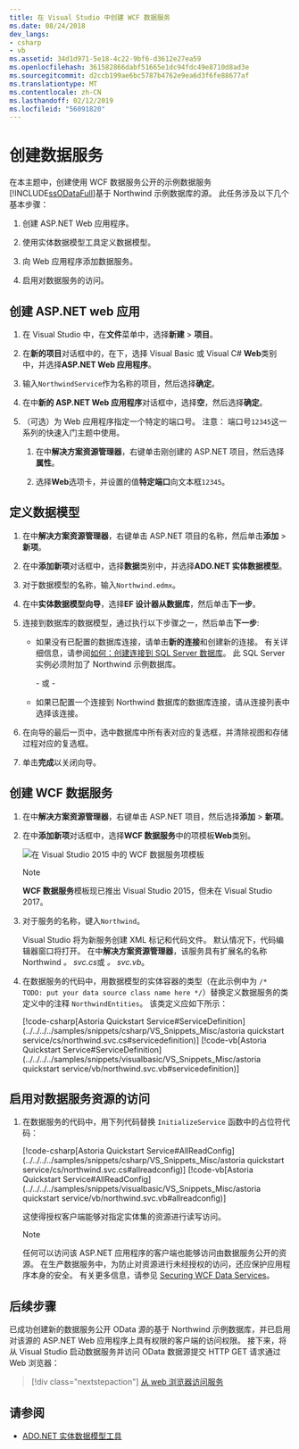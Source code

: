 ```yaml
---
title: 在 Visual Studio 中创建 WCF 数据服务
ms.date: 08/24/2018
dev_langs:
- csharp
- vb
ms.assetid: 34d1d971-5e18-4c22-9bf6-d3612e27ea59
ms.openlocfilehash: 361582866dabf51665e1dc94fdc49e8710d8ad3e
ms.sourcegitcommit: d2ccb199ae6bc5787b4762e9ea6d3f6fe88677af
ms.translationtype: MT
ms.contentlocale: zh-CN
ms.lasthandoff: 02/12/2019
ms.locfileid: "56091820"
---
```

# <a name="create-the-data-service"></a>创建数据服务

在本主题中，创建使用 WCF 数据服务公开的示例数据服务[!INCLUDE[ssODataFull](../../../../includes/ssodatafull-md.md)]基于 Northwind 示例数据库的源。 此任务涉及以下几个基本步骤：

1. 创建 ASP.NET Web 应用程序。

2. 使用实体数据模型工具定义数据模型。

3. 向 Web 应用程序添加数据服务。

4. 启用对数据服务的访问。

## <a name="create-the-aspnet-web-app"></a>创建 ASP.NET web 应用

1. 在 Visual Studio 中，在**文件**菜单中，选择**新建** > **项目**。

1. 在**新的项目**对话框中的，在下，选择 Visual Basic 或 Visual C# **Web**类别中，并选择**ASP.NET Web 应用程序**。

1. 输入`NorthwindService`作为名称的项目，然后选择**确定**。

1. 在中**新的 ASP.NET Web 应用程序**对话框中，选择**空**，然后选择**确定**。

1. （可选）为 Web 应用程序指定一个特定的端口号。 注意： 端口号`12345`这一系列的快速入门主题中使用。

    1. 在中**解决方案资源管理器**，右键单击刚创建的 ASP.NET 项目，然后选择**属性**。

    2. 选择**Web**选项卡，并设置的值**特定端口**向文本框`12345`。

## <a name="define-the-data-model"></a>定义数据模型

1. 在中**解决方案资源管理器**，右键单击 ASP.NET 项目的名称，然后单击**添加** > **新项**。

2. 在中**添加新项**对话框中，选择**数据**类别中，并选择**ADO.NET 实体数据模型**。

3. 对于数据模型的名称，输入`Northwind.edmx`。

4. 在中**实体数据模型向导**，选择**EF 设计器从数据库**，然后单击**下一步**。

5. 连接到数据库的数据模型，通过执行以下步骤之一，然后单击**下一步**:

    -   如果没有已配置的数据库连接，请单击**新的连接**和创建新的连接。 有关详细信息，请参阅[如何：创建连接到 SQL Server 数据库](https://docs.microsoft.com/previous-versions/visualstudio/visual-studio-2008/s4yys16a(v=vs.90))。 此 SQL Server 实例必须附加了 Northwind 示例数据库。

         \- 或 -

    -   如果已配置一个连接到 Northwind 数据库的数据库连接，请从连接列表中选择该连接。

6. 在向导的最后一页中，选中数据库中所有表对应的复选框，并清除视图和存储过程对应的复选框。

7. 单击**完成**以关闭向导。

## <a name="create-the-wcf-data-service"></a>创建 WCF 数据服务

1. 在中**解决方案资源管理器**，右键单击 ASP.NET 项目，然后选择**添加** > **新项**。

2. 在中**添加新项**对话框中，选择**WCF 数据服务**中的项模板**Web**类别。

   ![在 Visual Studio 2015 中的 WCF 数据服务项模板](media/wcf-data-service-item-template.png)

   > [!NOTE]
   > **WCF 数据服务**模板现已推出 Visual Studio 2015，但未在 Visual Studio 2017。

3. 对于服务的名称，键入`Northwind`。

     Visual Studio 将为新服务创建 XML 标记和代码文件。 默认情况下，代码编辑器窗口将打开。 在中**解决方案资源管理器**，该服务具有扩展名的名称 Northwind *。 svc.cs*或 *。 svc.vb*。

4. 在数据服务的代码中，用数据模型的实体容器的类型（在此示例中为 `/* TODO: put your data source class name here */`）替换定义数据服务的类定义中的注释 `NorthwindEntities`。 该类定义应如下所示：

     [!code-csharp[Astoria Quickstart Service#ServiceDefinition](../../../../samples/snippets/csharp/VS_Snippets_Misc/astoria quickstart service/cs/northwind.svc.cs#servicedefinition)]
     [!code-vb[Astoria Quickstart Service#ServiceDefinition](../../../../samples/snippets/visualbasic/VS_Snippets_Misc/astoria quickstart service/vb/northwind.svc.vb#servicedefinition)]

## <a name="enable-access-to-data-service-resources"></a>启用对数据服务资源的访问

1. 在数据服务的代码中，用下列代码替换 `InitializeService` 函数中的占位符代码：

     [!code-csharp[Astoria Quickstart Service#AllReadConfig](../../../../samples/snippets/csharp/VS_Snippets_Misc/astoria quickstart service/cs/northwind.svc.cs#allreadconfig)]
     [!code-vb[Astoria Quickstart Service#AllReadConfig](../../../../samples/snippets/visualbasic/VS_Snippets_Misc/astoria quickstart service/vb/northwind.svc.vb#allreadconfig)]

     这使得授权客户端能够对指定实体集的资源进行读写访问。

    > [!NOTE]
    > 任何可以访问该 ASP.NET 应用程序的客户端也能够访问由数据服务公开的资源。 在生产数据服务中，为防止对资源进行未经授权的访问，还应保护应用程序本身的安全。 有关更多信息，请参见 [Securing WCF Data Services](../../../../docs/framework/data/wcf/securing-wcf-data-services.md)。

## <a name="next-steps"></a>后续步骤

已成功创建新的数据服务公开 OData 源的基于 Northwind 示例数据库，并已启用对该源的 ASP.NET Web 应用程序上具有权限的客户端的访问权限。 接下来，将从 Visual Studio 启动数据服务并访问 OData 数据源提交 HTTP GET 请求通过 Web 浏览器：

> [!div class="nextstepaction"]
> [从 web 浏览器访问服务](../../../../docs/framework/data/wcf/accessing-the-service-from-a-web-browser-wcf-data-services-quickstart.md)

## <a name="see-also"></a>请参阅

- [ADO.NET 实体数据模型工具](https://docs.microsoft.com/previous-versions/dotnet/netframework-4.0/bb399249(v=vs.100))